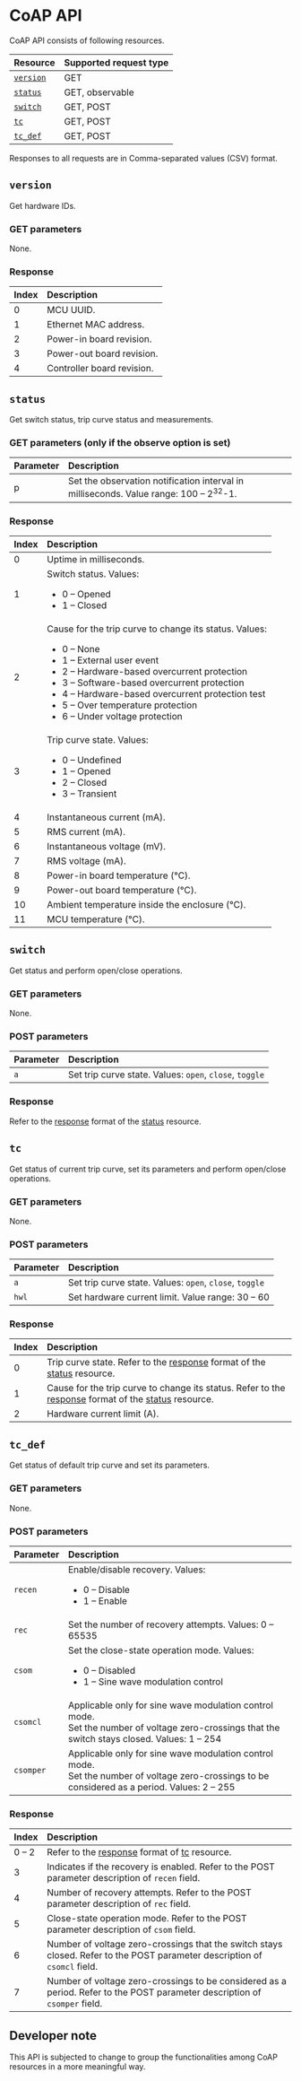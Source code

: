 # CoAP API

CoAP API consists of following resources.  

| Resource | Supported request type |
| :--- | :--- |
| [`version`](#version) | GET |
| [`status`](#status) | GET, observable |
| [`switch`](#swtich) | GET, POST |
| [`tc`](#tc) | GET, POST |
| [`tc_def`](#tc_def) | GET, POST |


Responses to all requests are in Comma-separated values (CSV) format.

## `version`
Get hardware IDs.

### GET parameters
None.

### Response
| Index | Description |
| :--- | :--- |
| 0 | MCU UUID. |
| 1 | Ethernet MAC address. |
| 2 | Power-in board revision. |
| 3 | Power-out board revision. |
| 4 | Controller board revision. |


## `status`
Get switch status, trip curve status and measurements.

### GET parameters (only if the observe option is set)
| Parameter | Description |
| :--- | :--- |
| p | Set the observation notification interval in milliseconds. Value range: 100 &ndash; 2<sup>32</sup>-1.  |

### Response
| Index | Description |
| :--- | :--- |
| 0 | Uptime in milliseconds. |
| 1 | Switch status. Values: <ul><li>0 &ndash; Opened</li><li> 1 &ndash; Closed</li></ul> |
| 2 | Cause for the trip curve to change its status. Values: <ul><li>0 &ndash; None</li><li>1 &ndash; External user event</li><li>2 &ndash; Hardware-based overcurrent protection</li><li>3 &ndash; Software-based overcurrent protection</li><li>4 &ndash; Hardware-based overcurrent protection test</li><li>5 &ndash; Over temperature protection</li><li>6 &ndash; Under voltage protection</li></ul> |
| 3 | Trip curve state. Values: <ul><li>0 &ndash; Undefined</li><li> 1 &ndash; Opened</li><li> 2 &ndash; Closed</li><li> 3 &ndash; Transient</li></ul> |
| 4 | Instantaneous current (mA). |
| 5 | RMS current (mA). |
| 6 | Instantaneous voltage (mV). |
| 7 | RMS voltage (mA). |
| 8 | Power-in board temperature (&#8451;). |
| 9 | Power-out board temperature (&#8451;). |
| 10 | Ambient temperature inside the enclosure (&#8451;). |
| 11 | MCU temperature (&#8451;). |


## `switch`
Get status and perform open/close operations.

### GET parameters
None.

### POST parameters
| Parameter | Description |
| :--- | :--- |
| `a` | Set trip curve state. Values: `open`, `close`, `toggle` |

### Response
Refer to the [response](#response-1) format of the [status](#status) resource.


## `tc`
Get status of current trip curve, set its parameters and perform open/close operations.

### GET parameters
None.

### POST parameters
| Parameter | Description |
| :--- | :--- |
| `a` | Set trip curve state. Values: `open`, `close`, `toggle` |
| `hwl` | Set hardware current limit. Value range: 30 &ndash; 60 |

### Response
| Index | Description |
| :--- | :--- |
| 0 | Trip curve state. Refer to the [response](#response-1) format of the [status](#status) resource. |
| 1 | Cause for the trip curve to change its status. Refer to the [response](#response-1) format of the [status](#status) resource. |
| 2 | Hardware current limit (A). |

## `tc_def`
Get status of default trip curve and set its parameters.

### GET parameters
None.

### POST parameters
| Parameter | Description |
| :--- | :--- |
| `recen` | Enable/disable recovery. Values: <ul><li>0 &ndash; Disable</li><li> 1 &ndash; Enable</li></ul> |
| `rec` | Set the number of recovery attempts. Values: 0 &ndash; 65535 |
| `csom` | Set the close-state operation mode. Values:  <ul><li>0 &ndash; Disabled</li><li> 1 &ndash; Sine wave modulation control</li></ul> |
| `csomcl` | Applicable only for sine wave modulation control mode. </br>Set the number of voltage zero-crossings that the switch stays closed. Values: 1 &ndash; 254  |
| `csomper` | Applicable only for sine wave modulation control mode. </br>Set the number of voltage zero-crossings to be considered as a period. Values: 2 &ndash; 255  |

### Response
| Index | Description |
| :--- | :--- |
| 0 &ndash; 2 | Refer to the [response](#response-3) format of [tc](#tc) resource. |
| 3 | Indicates if the recovery is enabled. Refer to the POST parameter description of `recen` field. |
| 4 | Number of recovery attempts. Refer to the POST parameter description of `rec` field. |
| 5 | Close-state operation mode. Refer to the POST parameter description of `csom` field. |
| 6 | Number of voltage zero-crossings that the switch stays closed. Refer to the POST parameter description of `csomcl` field. |
| 7 | Number of voltage zero-crossings to be considered as a period. Refer to the POST parameter description of `csomper` field. |

## Developer note
This API is subjected to change to group the functionalities among CoAP resources in a more meaningful way.